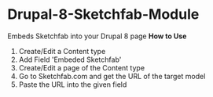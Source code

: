 # Drupal-8-Sketchfab-Module
Embeds Sketchfab into your Drupal 8 page
**How to Use**
1. Create/Edit a Content type
2. Add Field 'Embeded Sketchfab'
3. Create/Edit a page of the Content type
4. Go to Sketchfab.com and get the URL of the target model
5. Paste the URL into the given field
